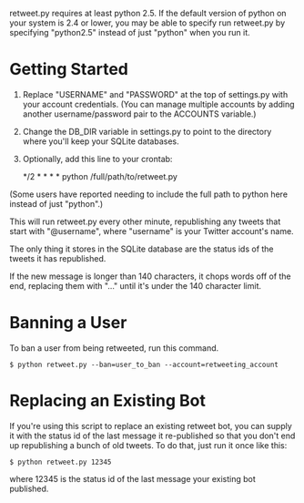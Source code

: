 retweet.py requires at least python 2.5.  If the default version of python on your system is 2.4 or lower, you may be able to specify run retweet.py by specifying "python2.5" instead of just "python" when you run it.

Getting Started
===============

1. Replace "USERNAME" and "PASSWORD" at the top of settings.py with your account credentials. (You can manage multiple accounts by adding another username/password pair to the ACCOUNTS variable.) 
1. Change the DB_DIR variable in settings.py to point to the directory where you'll keep your SQLite databases.
1. Optionally, add this line to your crontab:

	*/2 * * * * python /full/path/to/retweet.py

(Some users have reported needing to include the full path to python here instead of just "python".)

This will run retweet.py every other minute, republishing any tweets that start with "@username", where "username" is your Twitter account's name.

The only thing it stores in the SQLite database are the status ids of the tweets it has republished. 

If the new message is longer than 140 characters, it chops words off of the end, replacing them with "..." until it's under the 140 character limit.

Banning a User
==============

To ban a user from being retweeted, run this command.

	$ python retweet.py --ban=user_to_ban --account=retweeting_account

Replacing an Existing Bot
=========================

If you're using this script to replace an existing retweet bot, you can supply it with the status id of the last message it re-published so that you don't end up republishing a bunch of old tweets. To do that, just run it once like this:

	$ python retweet.py 12345

where 12345 is the status id of the last message your existing bot published.